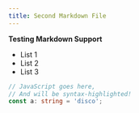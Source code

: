 ```yaml
---
title: Second Markdown File
---
```


**Testing Markdown Support**

- List 1
- List 2
- List 3

```typescript
// JavaScript goes here,
// And will be syntax-highlighted!
const a: string = 'disco';
```
